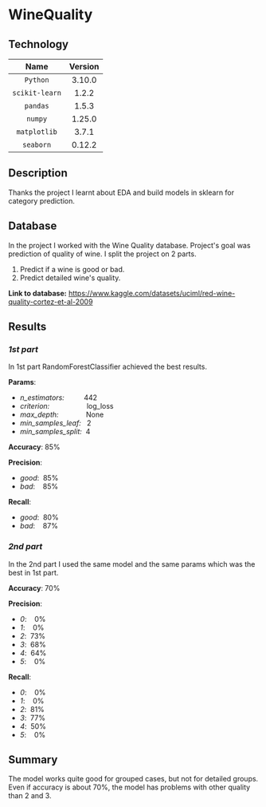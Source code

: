 # WineQuality

## Technology
|    **Name**    | **Version** |
|:--------------:|:-----------:|
|    `Python`    |   3.10.0    |
| `scikit-learn` |    1.2.2    |
|    `pandas`    |    1.5.3    |
|    `numpy`     |   1.25.0    |
|  `matplotlib`  |    3.7.1    |
|   `seaborn`    |   0.12.2    |

## Description
Thanks the project I learnt about EDA and build models in 
sklearn for category prediction. 

## Database
In the project I worked with the Wine Quality database. 
Project's goal was prediction of quality of wine. I split
the project on 2 parts.

1. Predict if a wine is good or bad.
2. Predict detailed wine's quality.

**Link to database:**
https://www.kaggle.com/datasets/uciml/red-wine-quality-cortez-et-al-2009

## Results

### *1st part*
In 1st part RandomForestClassifier achieved the best results.

**Params**:
- *n_estimators:* &nbsp; &nbsp; &nbsp; &nbsp; &nbsp;442
- *criterion:* &nbsp; &nbsp; &nbsp; &nbsp; &nbsp; &nbsp; &nbsp; &nbsp; &nbsp; log_loss
- *max_depth:* &nbsp; &nbsp; &nbsp; &nbsp; &nbsp; &nbsp; &nbsp;None
- *min_samples_leaf:* &nbsp; 2
- *min_samples_split:* &nbsp;4

**Accuracy**: 85%

**Precision**:
- *good*: &nbsp;85%
- *bad*: &nbsp;&nbsp;&nbsp;85%

**Recall**:
- *good*: &nbsp;80%
- *bad*: &nbsp;&nbsp;&nbsp;87%

### *2nd part*
In the 2nd part I used the same model and the same params
which was the best in 1st part.

**Accuracy**: 70%

**Precision**:
- *0*: &nbsp;&nbsp;&nbsp;0%
- *1*: &nbsp;&nbsp;&nbsp;0%
- *2*: &nbsp;73%
- *3*: &nbsp;68%
- *4*: &nbsp;64%
- *5*: &nbsp;&nbsp;&nbsp;0%

**Recall**:
- *0*: &nbsp;&nbsp;&nbsp;0%
- *1*: &nbsp;&nbsp;&nbsp;0%
- *2*: &nbsp;81%
- *3*: &nbsp;77%
- *4*: &nbsp;50%
- *5*: &nbsp;&nbsp;&nbsp;0%

## Summary

The model works quite good for grouped cases,
but not for detailed groups. Even if accuracy
is about 70%, the model has problems with 
other quality than 2 and 3. 